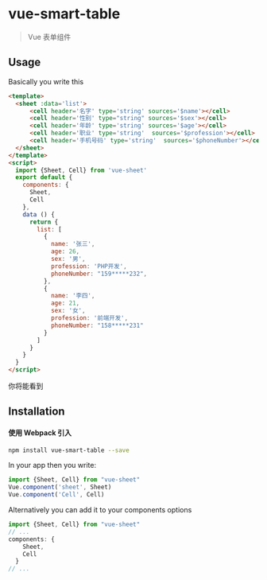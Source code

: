 # vue-smart-table

> Vue 表单组件

## Usage

Basically you write this

```html
<template>
  <sheet :data='list'>
      <cell header='名字' type='string' sources='$name'></cell>
      <cell header='性别' type="string" sources='$sex'></cell>
      <cell header='年龄' type='string' sources='$age'></cell>
      <cell header='职业' type='string'  sources='$profession'></cell>
      <cell header='手机号码' type='string'  sources='$phoneNumber'></cell>
  </sheet>
</template>
<script>
  import {Sheet, Cell} from 'vue-sheet'
  export default {
    components: {
      Sheet,
      Cell
    },
    data () {
      return {
        list: [
          {
            name: '张三',
            age: 26,
            sex: '男',
            profession: 'PHP开发',
            phoneNumber: "159*****232",
          },
          {
            name: '李四',
            age: 21,
            sex: '女',
            profession: '前端开发',
            phoneNumber: "158*****231"
          }
        ]
      }
    }
  }
</script>


```

你将能看到



## Installation

####  使用 Webpack 引入

``` bash
npm install vue-smart-table --save
```

In your app then you write:

``` javascript
import {Sheet, Cell} from "vue-sheet"
Vue.component('sheet', Sheet)
Vue.component('Cell', Cell)
```
Alternatively you can add it to your components options

``` javascript
import {Sheet, Cell} from "vue-sheet"
// ...
components: {
    Sheet,
    Cell
  }
// ...
```
